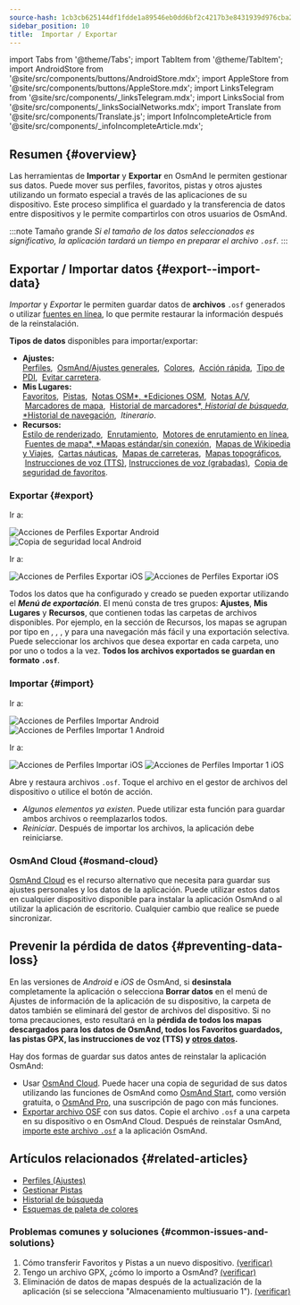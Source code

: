 ```yaml
---
source-hash: 1cb3cb625144df1fdde1a89546eb0dd6bf2c4217b3e8431939d976cba2b359fb
sidebar_position: 10
title:  Importar / Exportar
---
```


import Tabs from '@theme/Tabs';
import TabItem from '@theme/TabItem';
import AndroidStore from '@site/src/components/buttons/AndroidStore.mdx';
import AppleStore from '@site/src/components/buttons/AppleStore.mdx';
import LinksTelegram from '@site/src/components/_linksTelegram.mdx';
import LinksSocial from '@site/src/components/_linksSocialNetworks.mdx';
import Translate from '@site/src/components/Translate.js';
import InfoIncompleteArticle from '@site/src/components/_infoIncompleteArticle.mdx';

## Resumen {#overview}

Las herramientas de **Importar** y **Exportar** en OsmAnd le permiten gestionar sus datos. Puede mover sus perfiles, favoritos, pistas y otros ajustes utilizando un formato especial a través de las aplicaciones de su dispositivo. Este proceso simplifica el guardado y la transferencia de datos entre dispositivos y le permite compartirlos con otros usuarios de OsmAnd.

:::note Tamaño grande
*Si el tamaño de los datos seleccionados es significativo, la aplicación tardará un tiempo en preparar el archivo `.osf`.*
:::


## Exportar / Importar datos {#export--import-data}

*Importar* y *Exportar* le permiten guardar datos de **archivos** `.osf` generados o utilizar [fuentes en línea](../map/raster-maps.md), lo que permite restaurar la información después de la reinstalación.

**Tipos de datos** disponibles para importar/exportar:

- **Ajustes:**  
        [Perfiles](../personal/profiles.md#actions), &nbsp;[OsmAnd/Ajustes generales](../personal/global-settings.md), &nbsp;[Colores](../personal/color-palette-schemes.md), &nbsp;[Acción rápida](../widgets/quick-action.md), &nbsp;[Tipo de PDI](../map/point-layers-on-map.md#poi-types), &nbsp;[Evitar carretera](../map/map-context-menu.md#avoid-road).
- **Mis Lugares:**  
        [Favoritos](../personal/favorites.md#export--import), &nbsp;[Pistas](../personal/tracks/manage-tracks.md#import--export-track), &nbsp;[Notas OSM*, *Ediciones OSM](../plugins/osm-editing.md#create--modify-poi), &nbsp;[Notas A/V](../plugins/audio-video-notes.md), &nbsp;[Marcadores de mapa](../personal/markers.md), &nbsp;[Historial de marcadores*, *Historial de búsqueda*, *Historial de navegación](../personal/global-settings.md#history), &nbsp;*Itinerario*.
- **Recursos:**  
        [Estilo de renderizado](../map/vector-maps.md#custom-map-style), &nbsp;[Enrutamiento](../navigation/routing/osmand-routing.md), &nbsp;[Motores de enrutamiento en línea](../navigation/routing/online-routing.md), &nbsp;[Fuentes de mapa*, *Mapas estándar/sin conexión](../map/raster-maps.md), &nbsp;[Mapas de Wikipedia y Viajes](../plan-route/travel-guides.md), &nbsp;[Cartas náuticas](../plugins/nautical-charts.md), &nbsp;[Mapas de carreteras](../map/vector-maps.md#road-style), &nbsp;[Mapas topográficos](../plugins/topography.md), &nbsp;[Instrucciones de voz (TTS)](../navigation/guidance/voice-navigation.md#tts-text-to-speech), [Instrucciones de voz (grabadas)](../navigation/guidance/voice-navigation.md#recorded-voice-prompts), &nbsp;[Copia de seguridad de favoritos](../personal/favorites.md#automatic-favorites-backup).


### Exportar {#export}

<Tabs groupId="operating-systems" queryString="current-os">

<TabItem value="android" label="Android">

Ir a: *<Translate android="true" ids="shared_string_menu,shared_string_settings,import_export,export_to_file"/>*  

![Acciones de Perfiles Exportar Android](@site/static/img/personal/profiles/profile_actions_export_1_andr.png) ![Copia de seguridad local Android](@site/static/img/personal/profiles/profile_actions_export_2_andr.png)  

</TabItem>

<TabItem value="ios" label="iOS">

Ir a: *<Translate ios="true" ids="shared_string_menu,shared_string_settings,local_backup,backup_into_file"/>*

![Acciones de Perfiles Exportar iOS](@site/static/img/personal/profiles/profile_actions_export_1_ios.png)   ![Acciones de Perfiles Exportar iOS](@site/static/img/personal/profiles/profile_actions_export_2_ios.png)

</TabItem>

</Tabs>

Todos los datos que ha configurado y creado se pueden exportar utilizando el ***Menú de exportación***. El menú consta de tres grupos: **Ajustes**, **Mis Lugares** y **Recursos**, que contienen todas las carpetas de archivos disponibles. Por ejemplo, en la sección de Recursos, los mapas se agrupan por tipo en *<Translate android="true" ids="standard_maps"/>, <Translate android="true" ids="wikipedia_and_travel_maps"/>, <Translate android="true" ids="nautical_maps"/>*, y *<Translate android="true" ids="topography_maps"/>* para una navegación más fácil y una exportación selectiva. Puede seleccionar los archivos que desea exportar en cada carpeta, uno por uno o todos a la vez. **Todos los archivos exportados se guardan en formato `.osf`**.  


### Importar {#import}

<Tabs groupId="operating-systems" queryString="current-os">

<TabItem value="android" label="Android">

Ir a: *<Translate android="true" ids="shared_string_menu,shared_string_settings,import_export,shared_string_import"/>*  

![Acciones de Perfiles Importar Android](@site/static/img/personal/profiles/profile_actions_import_android.png) ![Acciones de Perfiles Importar 1 Android](@site/static/img/personal/profiles/profile_actions_import_1_android.png) 

<!-- ![Profiles Actions Import 2 Android](@site/static/img/personal/profiles/profile_actions_import_2_android.png) -->

</TabItem>

<TabItem value="ios" label="iOS">

Ir a: *<Translate ios="true" ids="shared_string_menu,shared_string_settings,local_backup,restore_from_file"/>*  


![Acciones de Perfiles Importar iOS](@site/static/img/personal/profiles/profile_actions_import_ios.png) ![Acciones de Perfiles Importar 1 iOS](@site/static/img/personal/profiles/profile_actions_import_1_ios.png) 
<!--  ![Profiles Actions Import 2 iOS](@site/static/img/personal/profiles/profile_actions_import_2_ios.png) -->

</TabItem>

</Tabs>

Abre y restaura archivos `.osf`. Toque el archivo en el gestor de archivos del dispositivo o utilice el botón de acción.

- *Algunos elementos ya existen*. Puede utilizar esta función para guardar ambos archivos o reemplazarlos todos.
- *Reiniciar*. Después de importar los archivos, la aplicación debe reiniciarse.


### OsmAnd Cloud {#osmand-cloud}

[OsmAnd Cloud](../personal/osmand-cloud.md) es el recurso alternativo que necesita para guardar sus ajustes personales y los datos de la aplicación. Puede utilizar estos datos en cualquier dispositivo disponible para instalar la aplicación OsmAnd o al utilizar la aplicación de escritorio. Cualquier cambio que realice se puede sincronizar.


## Prevenir la pérdida de datos {#preventing-data-loss}

En las versiones de *Android* e *iOS* de OsmAnd, si **desinstala** completamente la aplicación o selecciona **Borrar datos** en el menú de Ajustes de información de la aplicación de su dispositivo, la carpeta de datos también se eliminará del gestor de archivos del dispositivo. Si no toma precauciones, esto resultará en la **pérdida de todos los mapas descargados para los datos de OsmAnd, todos los Favoritos guardados, las pistas GPX, las instrucciones de voz (TTS) y [otros datos](#export--import-data).**

Hay dos formas de guardar sus datos antes de reinstalar la aplicación OsmAnd:

- Usar [OsmAnd Cloud](#osmand-cloud). Puede hacer una copia de seguridad de sus datos utilizando las funciones de OsmAnd como [OsmAnd Start](../personal/osmand-cloud.md#osmand-start), como versión gratuita, o [OsmAnd Pro](../purchases/index.md), una suscripción de pago con más funciones.
- [Exportar archivo OSF](#export) con sus datos. Copie el archivo `.osf` a una carpeta en su dispositivo o en OsmAnd Cloud. Después de reinstalar OsmAnd, [importe este archivo `.osf`](#import) a la aplicación OsmAnd.


## Artículos relacionados {#related-articles}

- [Perfiles (Ajustes)](./profiles.md)
- [Gestionar Pistas](../personal/tracks/manage-tracks.md#import--export-track)
- [Historial de búsqueda](../search/search-history.md#export-and-share)
- [Esquemas de paleta de colores](../personal/color-palette-schemes.md)

### Problemas comunes y soluciones {#common-issues-and-solutions}

1. Cómo transferir Favoritos y Pistas a un nuevo dispositivo. [(verificar)](../troubleshooting/setup.md#how-to-transfer-favorites-and-tracks-to-a-new-device)
2. Tengo un archivo GPX, ¿cómo lo importo a OsmAnd? [(verificar)](../troubleshooting/setup.md#i-have-a-gpx-file-how-do-i-import-it-into-osmand)
3. Eliminación de datos de mapas después de la actualización de la aplicación (si se selecciona "Almacenamiento multiusuario 1"). [(verificar)](../troubleshooting/maps-data#deleting-map-data-after-the-app-update-if-multiuser-storage-1-is-selected)